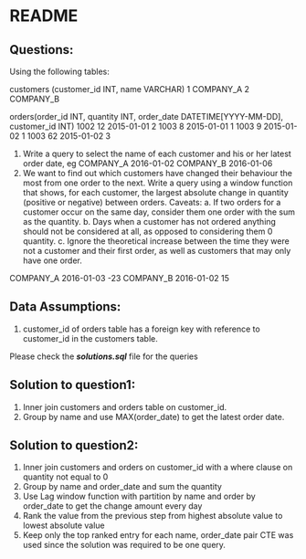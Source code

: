 # README

## Questions:
Using the following tables:

customers (customer_id INT, name VARCHAR)
1 COMPANY_A
2 COMPANY_B

orders(order_id INT, quantity INT, order_date
DATETIME[YYYY-MM-DD], customer_id INT)
1002 12 2015-01-01 2
1003 8 2015-01-01 1
1003 9 2015-01-02 1
1003 62 2015-01-02 3


1. Write a query to select the name of each customer and his or her latest order date, eg
	COMPANY_A 2016-01-02
	COMPANY_B 2016-01-06
2. We want to find out which customers have changed their behaviour the most from one
   order to the next. Write a query using a window function that shows, for each customer,
   the largest absolute change in quantity (positive or negative) between orders. Caveats:
	a. If two orders for a customer occur on the same day, consider them one order with
		the sum as the quantity.
	b. Days when a customer has not ordered anything should not be considered at all,
		as opposed to considering them 0 quantity.
	c. Ignore the theoretical increase between the time they were not a customer and
		their first order, as well as customers that may only have one order.
	
COMPANY_A 2016-01-03 -23
COMPANY_B 2016-01-02 15

## Data Assumptions:
1. customer_id of orders table has a foreign key with reference to customer_id in the customers table.

Please check the ***solutions.sql*** file for the queries
## Solution to question1:
1. Inner join customers and orders table on customer_id.
2. Group by name and use MAX(order_date) to get the latest order date.

## Solution to question2:
1. Inner join customers and orders on customer_id with a where clause on quantity not equal to 0
2. Group by name and order_date and sum the quantity
3. Use Lag window function with partition by name and order by order_date to get the change amount every day
4. Rank the value from the previous step from highest absolute value to lowest absolute value
5. Keep only the top ranked entry for each name, order_date pair
CTE was used since the solution was required to be one query.
